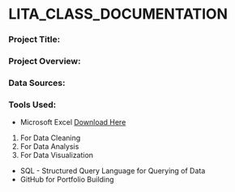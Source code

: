 # LITA_CLASS_DOCUMENTATION

### Project Title:

### Project Overview:

### Data Sources:

### Tools Used:
- Microsoft Excel [Download Here](https://www.microsoft.com)
1. For Data Cleaning
2. For Data Analysis
3. For Data Visualization
- SQL - Structured Query Language for Querying of Data
- GitHub for Portfolio Building

  
